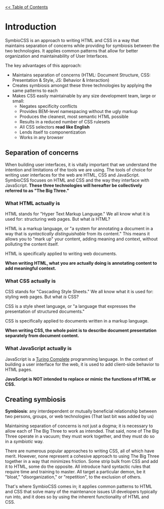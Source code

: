 [<< Table of Contents](https://github.com/gbdrummer/symbiocss)

# Introduction

SymbioCSS is an approach to writing HTML and CSS in a way that maintains separation of concerns while providing for symbiosis between the two technologies. It applies common patterns that allow for better organization and maintainability of User Interfaces.

The key advantages of this approach:

- Maintains separation of concerns (HTML: Document Structure, CSS: Presentation & Style, JS: Behavior & Interaction)
- Creates symbiosis amongst these three technologies by applying the same patterns to each
- Makes CSS easily maintainable by any size development team, large or small:
	- Negates specificity conflicts
	- Provides BEM-level namespacing without the ugly markup
	- Produces the cleanest, most semantic HTML possible
	- Results in a reduced number of CSS rulesets
	- All CSS selectors **read like English**
	- Lends itself to componentization
	- Works in any browser


## Separation of concerns
When building user interfaces, it is vitally important that we understand the intention and limitations of the tools we are using.  The tools of choice for writing user interfaces for the web are HTML, CSS and JavaScript. SymbioCSS focuses on HTML and CSS and the way they interface with JavaScript. **These three technologies will hereafter be collectively referred to as "The Big Three."**

### What HTML actually is
HTML stands for "Hyper Text Markup Language." We all know what it is used for: structuring web pages. But what *is* HTML?

HTML is a markup language, or "a system for annotating a document in a way that is *syntactically distinguishable* from its content." This means it allows you to "mark up" your content, adding meaning and context, without polluting the content itself.

HTML is specifically applied to writing web documents. 

**When writing HTML, what you are actually doing is annotating content to add meaningful context.**

### What CSS actually is
CSS stands for "Cascading Style Sheets." We all know what it is used for: styling web pages. But what *is* CSS?

CSS is a style sheet language, or "a language that expresses the presentation of structured documents."

CSS is specifically applied to documents written in a markup language. 

**When writing CSS, the whole point is to describe document presentation separately from document content.**

### What JavaScript actually is
JavaScript is a [Turing Complete](https://en.wikipedia.org/wiki/Turing_completeness) programming language. In the context of building a user interface for the web, it is used to add client-side behavior to HTML pages.

**JavaScript is NOT intended to replace or mimic the functions of HTML or CSS.**

## Creating symbiosis
**Symbiosis**: any interdependent or mutually beneficial relationship between two persons, groups, or web technologies (That last bit was added by us)

Maintaining separation of concerns is not just a dogma; it is necessary to allow each of The Big Three to work as intended. That said, none of The Big Three operate in a vacuum; they must work together, and they must do so in a *symbiotic* way.

There are numerous popular approaches to writing CSS, all of which have merit. However, none represent a cohesive approach to using The Big Three together in a way that minimizes friction. Some strip bulk from CSS and add it to HTML, some do the opposite. All introduce hard syntactic rules that require time and training to master. All target a particular demon, be it "bloat," "disorganization," or "repetition", to the exclusion of others.

That's where SymbioCSS comes in; it applies common patterns to HTML and CSS that solve many of the maintenance issues UI developers typically run into, and it does so by using the inherent functionality of HTML and CSS.

